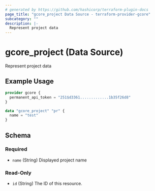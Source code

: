 ```yaml
---
# generated by https://github.com/hashicorp/terraform-plugin-docs
page_title: "gcore_project Data Source - terraform-provider-gcore"
subcategory: ""
description: |-
  Represent project data
---
```


# gcore_project (Data Source)

Represent project data

## Example Usage

```terraform
provider gcore {
  permanent_api_token = "251$d3361.............1b35f26d8"
}

data "gcore_project" "pr" {
  name = "test"
}
```

<!-- schema generated by tfplugindocs -->
## Schema

### Required

- `name` (String) Displayed project name

### Read-Only

- `id` (String) The ID of this resource.
